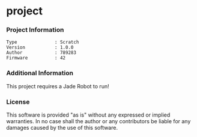project
================



### Project Information
```
Type              : Scratch
Version           : 1.0.0
Author            : 789283
Firmware          : 42
```

### Additional Information
This project requires a Jade Robot to run!

### License
This software is provided "as is" without any expressed or implied warranties.  In no case shall the author or any contributors be liable for any damages caused by the use of this software.

